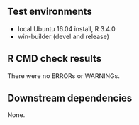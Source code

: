 ## Test environments
* local Ubuntu 16.04 install, R 3.4.0
* win-builder (devel and release)

## R CMD check results
There were no ERRORs or WARNINGs. 

## Downstream dependencies
None.

